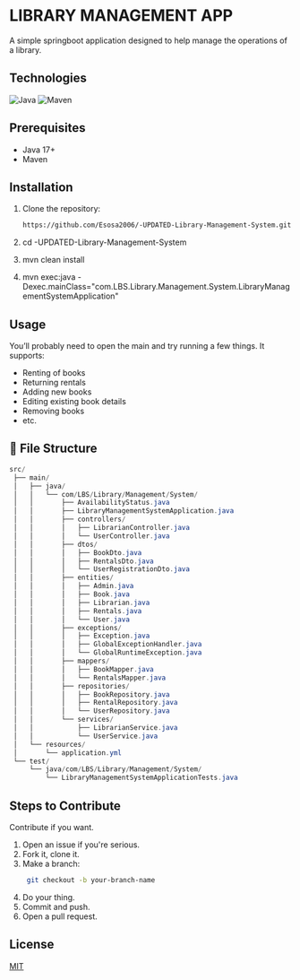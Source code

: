 # LIBRARY MANAGEMENT APP
A simple springboot application designed to help manage the operations of a library.

## Technologies
![Java](https://img.shields.io/badge/Java-17%2B-orange?logo=openjdk&logoColor=white)
![Maven](https://img.shields.io/badge/Maven-3.6%2B-blue?logo=apachemaven&logoColor=white)

## Prerequisites
- Java 17+
- Maven

## Installation
1. Clone the repository:
    ```bash
    https://github.com/Esosa2006/-UPDATED-Library-Management-System.git

2. cd -UPDATED-Library-Management-System

3. mvn clean install

4. mvn exec:java -Dexec.mainClass="com.LBS.Library.Management.System.LibraryManagementSystemApplication"

## Usage
You’ll probably need to open the main and try running a few things. It supports:
- Renting of books
- Returning rentals
- Adding new books
- Editing existing book details
- Removing books
- etc.

## 📁 File Structure
```powershell
src/
 ├── main/
 │   ├── java/
 │   │   └── com/LBS/Library/Management/System/
 │   │       ├── AvailabilityStatus.java
 │   │       ├── LibraryManagementSystemApplication.java
 │   │       ├── controllers/
 │   │       │   ├── LibrarianController.java
 │   │       │   └── UserController.java
 │   │       ├── dtos/
 │   │       │   ├── BookDto.java
 │   │       │   ├── RentalsDto.java
 │   │       │   └── UserRegistrationDto.java
 │   │       ├── entities/
 │   │       │   ├── Admin.java
 │   │       │   ├── Book.java
 │   │       │   ├── Librarian.java
 │   │       │   ├── Rentals.java
 │   │       │   └── User.java
 │   │       ├── exceptions/
 │   │       │   ├── Exception.java
 │   │       │   ├── GlobalExceptionHandler.java
 │   │       │   └── GlobalRuntimeException.java
 │   │       ├── mappers/
 │   │       │   ├── BookMapper.java
 │   │       │   └── RentalsMapper.java
 │   │       ├── repositories/
 │   │       │   ├── BookRepository.java
 │   │       │   ├── RentalRepository.java
 │   │       │   └── UserRepository.java
 │   │       └── services/
 │   │           ├── LibrarianService.java
 │   │           └── UserService.java
 │   └── resources/
 │       └── application.yml
 └── test/
     └── java/com/LBS/Library/Management/System/
         └── LibraryManagementSystemApplicationTests.java
```

## Steps to Contribute
Contribute if you want.
1. Open an issue if you're serious.
2. Fork it, clone it.
3. Make a branch:
   ```bash
    git checkout -b your-branch-name
4. Do your thing.
5. Commit and push.
6. Open a pull request.

## License
[MIT](https://choosealicense.com/licenses/mit/)
